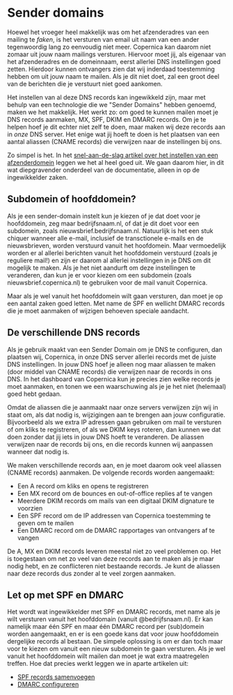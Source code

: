 # Sender domains

Hoewel het vroeger heel makkelijk was om het afzenderadres van een mailing te
*faken*, is het versturen van email uit naam van een ander tegenwoordig lang
zo eenvoudig niet meer. Copernica kan daarom niet zomaar uit jouw naam mailings
versturen. Hiervoor moet jij, als eigenaar van het afzenderadres en de domeinnaam, 
eerst allerlei DNS instellingen goed zetten. Hierdoor kunnen ontvangers zien dat 
wij inderdaad toestemming hebben om uit jouw naam te mailen. Als je dit niet
doet, zal een groot deel van de berichten die je verstuurt niet goed aankomen.

Het instellen van al deze DNS records kan ingewikkeld zijn, maar met behulp
van een technologie die we "Sender Domains" hebben genoemd, maken we het 
makkelijk. Het werkt zo: om goed te kunnen mailen moet je DNS records aanmaken, 
MX, SPF, DKIM en DMARC records. Om je te helpen hoef je dit echter niet zelf te 
doen, maar maken wij deze records aan in *onze* DNS server. Het enige wat jij 
hoeft te doen is het plaatsen van een aantal aliassen (CNAME records) die 
verwijzen naar de instellingen bij ons.

Zo simpel is het. In het 
[snel-aan-de-slag artikel over het instellen van een afzenderdomein](sender-domain-instellen)
leggen we het al heel goed uit. We gaan daarom hier, in dit wat diepgravender
onderdeel van de documentatie, alleen in op de ingewikkelder zaken.


## Subdomein of hoofddomein?

Als je een sender-domain instelt kun je kiezen of je dat doet voor je hoofddomein,
zeg maar bedrijfsnaam.nl, of dat je dit doet voor een subdomein, zoals
nieuwsbrief.bedrijfsnaam.nl. Natuurlijk is het een stuk chiquer wanneer alle
e-mail, inclusief de transctionele e-mails en de nieuwsbrieven, worden verstuurd
vanuit het hoofdomein. Maar vermoedelijk worden er al allerlei berichten vanuit
het hoofddomein verstuurd (zoals je reguliere mail!) en zijn er daarom al allerlei 
instellingen in je DNS om dit mogelijk te maken. Als je het niet aandurft om
deze instellingen te veranderen, dan kun je er voor kiezen om een subdomein 
(zoals nieuwsbrief.copernica.nl) te gebruiken voor de mail vanuit Copernica.

Maar als je wel vanuit het hoofddomein wilt gaan versturen, dan moet je op een
aantal zaken goed letten. Met name de SPF en wellicht DMARC records die je
moet aanmaken of wijzigen behoeven speciale aandacht.


## De verschillende DNS records

Als je gebruik maakt van een Sender Domain om je DNS te configuren, dan plaatsen wij,
Copernica, in onze DNS server allerlei records met de juiste DNS instellingen. In
jouw DNS hoef je alleen nog maar aliassen te maken (door middel van CNAME records)
die verwijzen naar de records in ons DNS. In het dashboard van Copernica kun je 
precies zien welke records je moet aanmaken, en tonen we een waarschuwing als je
je het niet (helemaal) goed hebt gedaan.

Omdat de aliassen die je aanmaakt naar onze servers verwijzen zijn wij in staat 
om, als dat nodig is, wijzigingen aan te brengen aan jouw configuratie. Bijvoorbeeld 
als we extra IP adressen gaan gebruiken om mail te versturen of om kliks te 
registreren, of als we DKIM keys roteren, dan kunnen we dat doen zonder dat jij
iets in jouw DNS hoeft te veranderen. De aliassen verwijzen naar de records bij 
ons, en die records kunnen wij aanpassen wanneer dat nodig is.

We maken verschillende records aan, en je moet daarom ook veel aliassen (CNAME 
records) aanmaken. De volgende records worden aangemaakt:

* Een A record om kliks en opens te registreren
* Een MX record om de bounces en out-of-office replies af te vangen
* Meerdere DKIM records om mails van een digitaal DKIM dignature te voorzien
* Een SPF record om de IP addressen van Copernica toestemming te geven om te mailen
* Een DMARC record om de DMARC rapportages van ontvangers af te vangen

De A, MX en DKIM records leveren meestal niet zo veel problemen op. Het is
toegestaan om net zo veel van deze records aan te maken als je maar nodig hebt,
en ze conflicteren niet bestaande records. Je kunt de aliassen naar deze
records dus zonder al te veel zorgen aanmaken.


## Let op met SPF en DMARC

Het wordt wat ingewikkelder met SPF en DMARC records, met name als je wilt
versturen vanuit het hoofddomain (vanuit @bedrijfsnaam.nl). Er kan namelijk
maar één SPF en maar één DMARC record per (sub)domein worden aangemaakt, en
er is een goede kans dat voor jouw hoofddomein dergelijke records al bestaan.
De simpele oplossing is om er dan toch maar voor te kiezen om vanuit een
nieuw subdomein te gaan versturen. Als je wel vanuit het hoofddomein wilt
mailen dan moet je wat extra maatregelen treffen. Hoe dat precies werkt leggen
we in aparte artikelen uit:

* [SPF records samenvoegen](spf)
* [DMARC configureren](dmarc)


